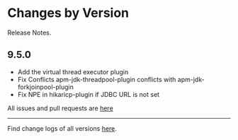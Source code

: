 Changes by Version
==================
Release Notes.

9.5.0
------------------

* Add the virtual thread executor plugin
* Fix Conflicts apm-jdk-threadpool-plugin conflicts with apm-jdk-forkjoinpool-plugin
* Fix NPE in hikaricp-plugin if JDBC URL is not set

All issues and pull requests are [here](https://github.com/apache/skywalking/milestone/236?closed=1)

------------------
Find change logs of all versions [here](changes).
